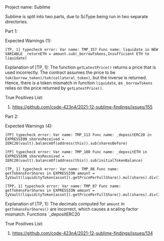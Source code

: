 Project name: Sublime

Sublime is split into two parts, due to ScType being run in two separate directories.

Part 1:

Expected Warnings (1):

`[TP, 1] typecheck error: Var name: TMP_357 Func name: liquidate in NEW VARIABLE _returnETH = amount.sub(_borrowTokens,Insufficient ETH to liquidate)`

Explanation of [TP, 1]: The function `getLatestPrice()` returns a price that is used incorrectly.
The contract assumes the price to be `tok(borrow_token)/tok(collateral_token)`, but the inverse is returned.
Hence, there is a token mismatch in function `liquidate`, as `_borrowTokens` relies on the price returned by `getLatestPrice()`. 

True Positives List:
1) https://github.com/code-423n4/2021-12-sublime-findings/issues/155

Part 2:

Expected Warnings (4):
```
[FP] typecheck error: Var name: TMP_113 Func name: _depositERC20 in EXPRESSION sharesReceived = IERC20(vault).balanceOf(address(this)).sub(sharesBefore)

[FP] typecheck error: Var name: TMP_100 Func name: _depositETH in EXPRESSION sharesReceived = IERC20(vault).balanceOf(address(this)).sub(initialTokenBalance)

[TP, 1] typecheck error: Var name: TMP_88 Func name: getTokensForShares in EXPRESSION amount = IyVault(liquidityToken[asset]).getPricePerFullShare().mul(shares).div(1e18)

[TPP, 1] typecheck error: Var name: TMP_87 Func name: getTokensForShares in EXPRESSION amount = IyVault(liquidityToken[asset]).getPricePerFullShare().mul(shares).div(1e18)
```

Explanation of [TP, 1]: The decimals computed for `amount` in `getTokensForShares()` are incorrect, which causes a scaling factor mismatch. Functions `_depositERC20

True Positives List:
1) https://github.com/code-423n4/2021-12-sublime-findings/issues/134

